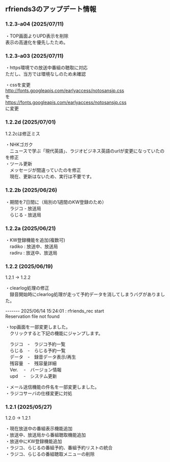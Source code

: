 ## rfriends3のアップデート情報  
  
### 1.2.3-a04 (2025/07/11)   
  
・TOP画面よりUPD表示を削除  
表示の高速化を優先したため。 
  
### 1.2.3-a03 (2025/07/11)   
  
・https環境での放送中番組の聴取に対応  
ただし、当方では環境なしのため未確認  
  
・cssを変更  
http://fonts.googleapis.com/earlyaccess/notosansjp.css  
を  
https://fonts.googleapis.com/earlyaccess/notosansjp.css  
に変更  
  
### 1.2.2d (2025/07/01)   
  
1.2.2cは修正ミス　　
  
・NHKゴガク  
　ニュースで学ぶ「現代英語」、ラジオビジネス英語のurlが変更になっていたのを修正  
・ツール更新  
　メッセージが間違っていたのを修正  
　現在、更新はないため、実行は不要です。  
  
### 1.2.2b (2025/06/26)   
  
・期間を7日間に（局別の1週間のKW登録のため）  
　ラジコ - 放送局  
　らじる - 放送局  
  
### 1.2.2a (2025/06/21)   
  
・KW登録機能を追加(複数可)  
　radiko : 放送中、放送局  
　radiru : 放送中、放送局  
  
### 1.2.2 (2025/06/19)   
  
1.2.1 -> 1.2.2  
  
・clearlog処理の修正  
　録音開始時にclearlog処理が走って予約データを消してしまうバグがありました。  
  
 ------- 2025/06/14 15:24:01 : rfriends_rec start  
 Reservation file not found  
  
・top画面を一部変更しました。  
　クリックすると下記の機能にジャンプします。  
  
　ラジコ　-　ラジコ予約一覧  
　らじる　-　らじる予約一覧  
　データ　-　録音データ表示/再生  
　残容量　-　残容量詳細  
　Ver.	　-　バージョン情報  
　upd	　-　システム更新  
  
・メール送信機能の件名を一部変更しました。  
・ラジコサーバの仕様変更に対処  
  
### 1.2.1 (2025/05/27)  
  
1.2.0 -> 1.2.1  
  
・現在放送中の番組表示機能追加  
・放送中、放送局から番組聴取機能追加  
・放送中にKW登録機能追加  
・ラジコ、らじるの番組予約、番組予約リストの統合  
・ラジコ、らじるの番組聴取メニューの削除  
  
